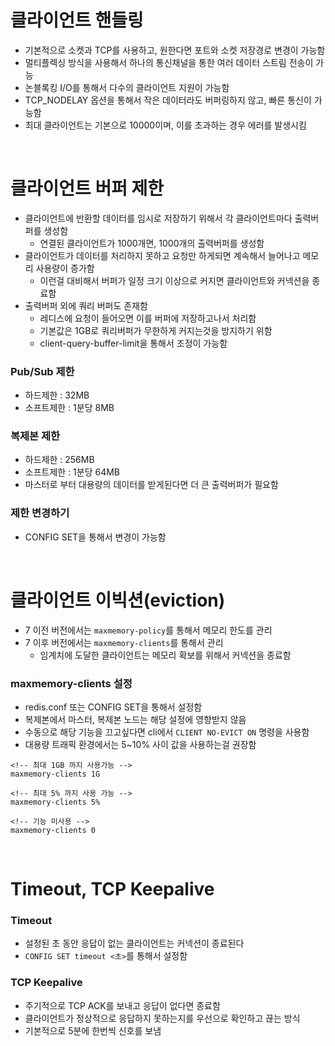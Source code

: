 # 클라이언트 핸들링

- 기본적으로 소켓과 TCP를 사용하고, 원한다면 포트와 소켓 저장경로 변경이 가능함
- 멀티플렉싱 방식을 사용해서 하나의 통신채널을 통한 여러 데이터 스트림 전송이 가능
- 논블록킹 I/O를 통해서 다수의 클라이언트 지원이 가능함
- TCP_NODELAY 옵션을 통해서 작은 데이터라도 버퍼링하지 않고, 빠른 통신이 가능함
- 최대 클라이언트는 기본으로 10000이며, 이를 초과하는 경우 에러를 발생시킴

<br/>

# 클라이언트 버퍼 제한

- 클라이언트에 반환할 데이터를 임시로 저장하기 위해서 각 클라이언트마다 출력버퍼를 생성함
  - 연결된 클라이언트가 1000개면, 1000개의 출력버퍼를 생성함
- 클라이언트가 데이터를 처리하지 못하고 요청만 하게되면 계속해서 늘어나고 메모리 사용량이 증가함
  - 이런걸 대비해서 버퍼가 일정 크기 이상으로 커지면 클라이언트와 커넥션을 종료함
- 출력버퍼 외에 쿼리 버퍼도 존재함
  - 레디스에 요청이 들어오면 이를 버퍼에 저장하고나서 처리함
  - 기본값은 1GB로 쿼리버퍼가 무한하게 커지는것을 방지하기 위함
  - client-query-buffer-limit을 통해서 조정이 가능함

### Pub/Sub 제한

- 하드제한 : 32MB
- 소프트제한 : 1분당 8MB

### 복제본 제한

- 하드제한 : 256MB
- 소프트제한 : 1분당 64MB
- 마스터로 부터 대용량의 데이터를 받게된다면 더 큰 출력버퍼가 필요함

### 제한 변경하기

- CONFIG SET을 통해서 변경이 가능함

<br/>

# 클라이언트 이빅션(eviction)

- 7 이전 버전에서는 `maxmemory-policy`를 통해서 메모리 한도를 관리
- 7 이후 버전에서는 `maxmemory-clients`를 통해서 관리
  - 임계치에 도달한 클라이언트는 메모리 확보를 위해서 커넥션을 종료함

### maxmemory-clients 설정

- redis.conf 또는 CONFIG SET을 통해서 설정함
- 복제본에서 마스터, 복제본 노드는 해당 설정에 영향받지 않음
- 수동으로 해당 기능을 끄고싶다면 cli에서 `CLIENT NO-EVICT ON` 명령을 사용함
- 대용량 트래픽 환경에서는 5~10% 사이 값을 사용하는걸 권장함

```
<!-- 최대 1GB 까지 사용가능 -->
maxmemory-clients 1G

<!-- 최대 5% 까지 사용 가능 -->
maxmemory-clients 5%

<!-- 기능 미사용 -->
maxmemory-clients 0
```

<br/>

# Timeout, TCP Keepalive

### Timeout

- 설정된 초 동안 응답이 없는 클라이언트는 커넥션이 종료된다
- `CONFIG SET timeout <초>`를 통해서 설정함

### TCP Keepalive

- 주기적으로 TCP ACK를 보내고 응답이 없다면 종료함
- 클라이언트가 정상적으로 응답하지 못하는지를 우선으로 확인하고 끊는 방식
- 기본적으로 5분에 한번씩 신호를 보냄
